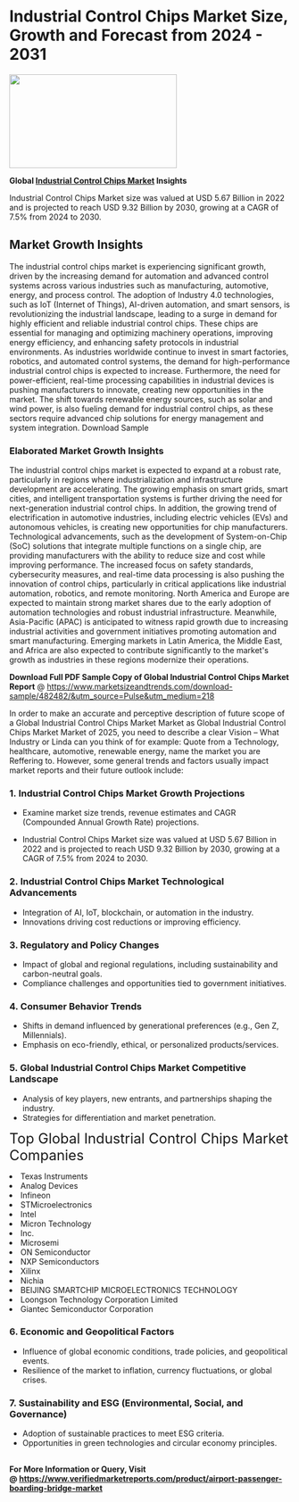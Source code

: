 <H1>Industrial Control Chips Market Size, Growth and Forecast from 2024 - 2031</H1><img class="aligncenter size-medium wp-image-584254" src="https://thirdeyenews.in/wp-content/uploads/2024/09/Global-Market-Research-300x168.jpeg" alt="" width="300" height="168" /><p><strong>Global&nbsp;<a href="https://www.marketsizeandtrends.com/download-sample/482482/&amp;utm_source=Pulse&amp;utm_medium=218">Industrial Control Chips Market</a> Insights</strong></p><p>Industrial Control Chips Market size was valued at USD 5.67 Billion in 2022 and is projected to reach USD 9.32 Billion by 2030, growing at a CAGR of 7.5% from 2024 to 2030.</p><p><h2>Market Growth Insights</h2> The industrial control chips market is experiencing significant growth, driven by the increasing demand for automation and advanced control systems across various industries such as manufacturing, automotive, energy, and process control. The adoption of Industry 4.0 technologies, such as IoT (Internet of Things), AI-driven automation, and smart sensors, is revolutionizing the industrial landscape, leading to a surge in demand for highly efficient and reliable industrial control chips. These chips are essential for managing and optimizing machinery operations, improving energy efficiency, and enhancing safety protocols in industrial environments. As industries worldwide continue to invest in smart factories, robotics, and automated control systems, the demand for high-performance industrial control chips is expected to increase. Furthermore, the need for power-efficient, real-time processing capabilities in industrial devices is pushing manufacturers to innovate, creating new opportunities in the market. The shift towards renewable energy sources, such as solar and wind power, is also fueling demand for industrial control chips, as these sectors require advanced chip solutions for energy management and system integration. Download Sample <h3>Elaborated Market Growth Insights</h3> The industrial control chips market is expected to expand at a robust rate, particularly in regions where industrialization and infrastructure development are accelerating. The growing emphasis on smart grids, smart cities, and intelligent transportation systems is further driving the need for next-generation industrial control chips. In addition, the growing trend of electrification in automotive industries, including electric vehicles (EVs) and autonomous vehicles, is creating new opportunities for chip manufacturers. Technological advancements, such as the development of System-on-Chip (SoC) solutions that integrate multiple functions on a single chip, are providing manufacturers with the ability to reduce size and cost while improving performance. The increased focus on safety standards, cybersecurity measures, and real-time data processing is also pushing the innovation of control chips, particularly in critical applications like industrial automation, robotics, and remote monitoring. North America and Europe are expected to maintain strong market shares due to the early adoption of automation technologies and robust industrial infrastructure. Meanwhile, Asia-Pacific (APAC) is anticipated to witness rapid growth due to increasing industrial activities and government initiatives promoting automation and smart manufacturing. Emerging markets in Latin America, the Middle East, and Africa are also expected to contribute significantly to the market's growth as industries in these regions modernize their operations. </p><p><span class=""><strong>Download Full PDF Sample Copy of Global Industrial Control Chips Market Report</strong> @ <a href="https://www.marketsizeandtrends.com/download-sample/482482/&amp;utm_source=Pulse&amp;utm_medium=218" target="_blank">https://www.marketsizeandtrends.com/download-sample/482482/&amp;utm_source=Pulse&amp;utm_medium=218</a></span></p><p>In order to make an accurate and perceptive description of future scope of a Global&nbsp;Industrial Control Chips Market Market as Global&nbsp;Industrial Control Chips Market Market of 2025, you need to describe a clear Vision &ndash; What Industry or Linda can you think of for example: Quote from a Technology, healthcare, automotive, renewable energy, name the market you are Reffering to. However, some general trends and factors usually impact market reports and their future outlook include:</p><h3>1.&nbsp;<strong>Industrial Control Chips Market Growth Projections</strong></h3><ul><li>Examine market size trends, revenue estimates and CAGR (Compounded Annual Growth Rate) projections.</li><li><p>Industrial Control Chips Market size was valued at USD 5.67 Billion in 2022 and is projected to reach USD 9.32 Billion by 2030, growing at a CAGR of 7.5% from 2024 to 2030.</p></li></ul><h3>2.&nbsp;<strong>Industrial Control Chips Market Technological Advancements</strong></h3><ul><li>Integration of AI, IoT, blockchain, or automation in the industry.</li><li>Innovations driving cost reductions or improving efficiency.</li></ul><h3>3.&nbsp;<strong>Regulatory and Policy Changes</strong></h3><ul><li>Impact of global and regional regulations, including sustainability and carbon-neutral goals.</li><li>Compliance challenges and opportunities tied to government initiatives.</li></ul><h3>4.&nbsp;<strong>Consumer Behavior Trends</strong></h3><ul><li>Shifts in demand influenced by generational preferences (e.g., Gen Z, Millennials).</li><li>Emphasis on eco-friendly, ethical, or personalized products/services.</li></ul><h3>5.&nbsp;<strong>Global Industrial Control Chips Market Competitive Landscape</strong></h3><ul><li>Analysis of key players, new entrants, and partnerships shaping the industry.</li><li>Strategies for differentiation and market penetration.</li></ul><p data-pm-slice="1 1 []"><span style="color: inherit; font-family: inherit; font-size: 25px;">Top Global Industrial Control Chips Market Companies</span></p><div class="" data-test-id=""><p><li>Texas Instruments</li><li> Analog Devices</li><li> Infineon</li><li> STMicroelectronics</li><li> Intel</li><li> Micron Technology</li><li> Inc.</li><li> Microsemi</li><li> ON Semiconductor</li><li> NXP Semiconductors</li><li> Xilinx</li><li> Nichia</li><li> BEIJING SMARTCHIP MICROELECTRONICS TECHNOLOGY</li><li> Loongson Technology Corporation Limited</li><li> Giantec Semiconductor Corporation</li></p></div><h3>6.&nbsp;<strong>Economic and Geopolitical Factors</strong></h3><ul><li>Influence of global economic conditions, trade policies, and geopolitical events.</li><li>Resilience of the market to inflation, currency fluctuations, or global crises.</li></ul><h3>7.&nbsp;<strong>Sustainability and ESG (Environmental, Social, and Governance)</strong></h3><ul><li>Adoption of sustainable practices to meet ESG criteria.</li><li>Opportunities in green technologies and circular economy principles.</li></ul><h2><strong style="font-size: 14px;">For More Information or Query, Visit @&nbsp;</strong><a style="background-color: #ffffff; font-size: 14px;" href="https://www.marketsizeandtrends.com/report/industrial-control-chips-market/" target="_blank">https://www.verifiedmarketreports.com/product/airport-passenger-boarding-bridge-market</a></h2>
